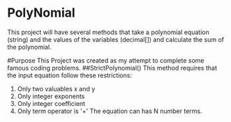 # PolyNomial
This project will have several methods that take a polynomial equation (string) and the values of the variables (decimal[]) and calculate the sum of the polynomial. 

#Purpose
This Project was created as my attempt to complete some famous coding problems. 
##StrictPolynomial()
This method requires that the input equation follow these restrictions:
1. Only two valuables x and y
2. Only integer exponents
3. Only integer coefficient
4. Only term operator is '+'
The equation can has N number terms.




